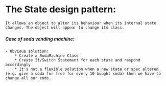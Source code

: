 # The State design pattern:
    It allows an object to alter its behaviour when its internal state changes. The object will appear to change its class.
    
##### Case of soda vending machine: 
    - Obvious solution:
        * Create a SodaMachine Class
        * Create If/Switch Statement for each state and respond accordingly
        * It's not a flexible solution when a new state or spec altered (e.g. give a soda for free for every 10 bought soda) then we have to change all our code.
